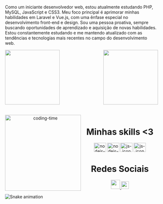 <div>
<p>Como um iniciante desenvolvedor web, estou atualmente estudando PHP, MySQL, JavaScript e CSS3. Meu foco principal é aprimorar minhas habilidades em Laravel e Vue.js, com uma ênfase especial no desenvolvimento front-end e design. Sou uma pessoa proativa, sempre buscando oportunidades de aprendizado e aquisição de novas habilidades. Estou constantemente estudando e me mantendo atualizado com as tendências e tecnologias mais recentes no campo do desenvolvimento web.<p>
</div>

<div>
  
  <img  height="180em" src="https://github-readme-stats.vercel.app/api?username=LuigiGF&show_icons=true&theme=dracula&include_all_commits=true&count_private=true"/>
  <img align="right" height="180em" src="https://github-readme-stats.vercel.app/api/top-langs/?username=gregoriodelucca&layout=compact&langs_count=16&theme=dracula"/>
</div>
<br>

<div  align="center"> 
  <div style="display: inline_block"><br>
    <img align="left" height="250" alt="coding-time" src="code.gif">
    <h1 align="center">Minhas skills <3</h1>
    <img align="center" height="30" width="40" alt="nodejs-icon" src="https://www.freepnglogos.com/uploads/php-logo-png/php-logo-php-elephant-logo-vectors-download-5.png">
    <img align="center" height="30" width="40" alt="nodejs-icon"  src="https://cdn.jsdelivr.net/gh/devicons/devicon/icons/mysql/mysql-original.svg">
    <img align="center" height="30" width="40" alt="js-icon"     src="https://cdn.jsdelivr.net/gh/devicons/devicon/icons/javascript/javascript-original.svg">
    <img align="center" height="30" width="40" alt="js-icon"     src="https://cdn.jsdelivr.net/gh/devicons/devicon/icons/sass/sass-original.svg">     
   </div>
    
  
  <h1 align="center">Redes Sociais</h1>
    <a href = "mailto: gregoriodelucca@gmail.com">
      <img width="30" src="https://upload.wikimedia.org/wikipedia/commons/thumb/0/0b/Logo_Gmail_%282015-2020%29.svg/2560px-Logo_Gmail_%282015-2020%29.svg.png">
    </a>
    <a href = "https://www.linkedin.com/in/gregoriodelucca/">
      <img width="25" src="https://upload.wikimedia.org/wikipedia/commons/thumb/8/81/LinkedIn_icon.svg/2048px-LinkedIn_icon.svg.png">
    </a>  
   
</div>
  
![Snake animation](https://github.com/LuigiGF/LuigiGF/blob/output/github-contribution-grid-snake.svg)
